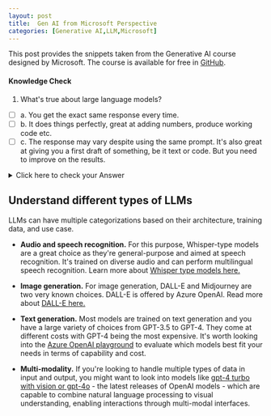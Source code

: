 ```yaml
---
layout: post
title:  Gen AI from Microsoft Perspective
categories: [Generative AI,LLM,Microsoft]
---
```


This post provides the snippets taken from the Generative AI course designed by Microsoft.
The course is available for free in [GitHub](https://microsoft.github.io/generative-ai-for-beginners/#/).

#### Knowledge Check

1. What's true about large language models?

- [ ] a. You get the exact same response every time.
- [ ] b. It does things perfectly, great at adding numbers, produce working code etc.
- [ ] c. The response may vary despite using the same prompt. It's also great at giving you a first draft of something, be it text or code. But you need to improve on the results.

<details>
  <summary>Click here to check your Answer</summary>
  Correct Answer is Option 'c'
</details>

## Understand different types of LLMs

LLMs can have multiple categorizations based on their architecture, training data, and use case.

- **Audio and speech recognition.** For this purpose, Whisper-type models are a great choice as they're general-purpose and aimed at speech recognition. It's trained on diverse audio and can perform multilingual speech recognition. Learn more about [Whisper type models here.](https://platform.openai.com/docs/models/whisper?WT.mc_id=academic-105485-koreyst)

- **Image generation.** For image generation, DALL-E and Midjourney are two very known choices. DALL-E is offered by Azure OpenAI. Read more about [DALL-E here.](https://platform.openai.com/docs/models/dall-e?WT.mc_id=academic-105485-koreyst)
  
- **Text generation.** Most models are trained on text generation and you have a large variety of choices from GPT-3.5 to GPT-4. They come at different costs with GPT-4 being the most expensive. It's worth looking into the [Azure OpenAI playground](https://oai.azure.com/portal/playground?WT.mc_id=academic-105485-koreyst) to evaluate which models best fit your needs in terms of capability and cost.

- **Multi-modality.** If you're looking to handle multiple types of data in input and output, you might want to look into models like [gpt-4 turbo with vision or gpt-4o](https://learn.microsoft.com/azure/ai-services/openai/concepts/models#gpt-4-and-gpt-4-turbo-models?WT.mc_id=academic-105485-koreyst) - the latest releases of OpenAI models - which are capable to combine natural language processing to visual understanding, enabling interactions through multi-modal interfaces.

